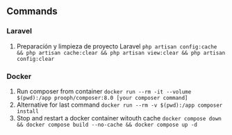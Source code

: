 ## Commands

### Laravel
1. Preparación y limpieza de proyecto Laravel `php artisan config:cache && php artisan cache:clear && php artisan view:clear && php artisan config:clear`

### Docker
1. Run composer from container `docker run --rm -it --volume $(pwd):/app prooph/composer:8.0 [your composer command]`
2. Alternative for last command `docker run --rm -v $(pwd):/app composer install`
3. Stop and restart a docker container witouth cache `docker compose down && docker compose build --no-cache && docker compose up -d`
